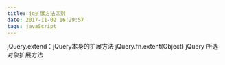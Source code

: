 ```yaml
---
title: jq扩展方法区别
date: 2017-11-02 16:29:57
tags: javaScript
---
```

jQuery.extend：jQuery本身的扩展方法
jQuery.fn.extent(Object) jQuery 所选对象扩展方法

